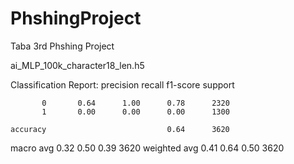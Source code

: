 # PhshingProject
Taba 3rd Phshing Project

ai_MLP_100k_character18_len.h5

Classification Report:
              precision    recall  f1-score   support

           0       0.64      1.00      0.78      2320
           1       0.00      0.00      0.00      1300

    accuracy                           0.64      3620
   macro avg       0.32      0.50      0.39      3620
weighted avg       0.41      0.64      0.50      3620



